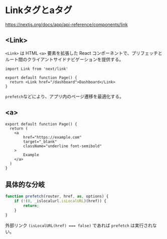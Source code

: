 # Linkタグとaタグ

<https://nextjs.org/docs/app/api-reference/components/link>

## \<Link>

`<Link>` は HTML `<a>` 要素を拡張した React コンポーネントで、プリフェッチとルート間のクライアントサイドナビゲーションを提供する。

```tsx
import Link from 'next/link'
 
export default function Page() {
  return <Link href="/dashboard">Dashboard</Link>
}
```

`prefetch`などにより、アプリ内のページ遷移を最適化する。

## \<a>

```tsx
export default function Page() {
  return (
    <a
        href="https://example.com"
        target="_blank"
        className="underline font-semibold"
    >
        Example
    </a>
  )
}
```

## 具体的な分岐

```js
function prefetch(router, href, as, options) {
    if (!(0, _islocalurl.isLocalURL)(href)) {
        return;
    }
}
```

外部リンク `(isLocalURL(href) === false)` であれば `prefetch` は実行されない。